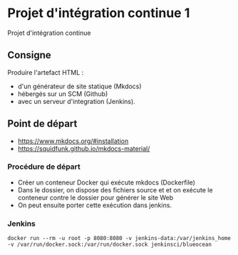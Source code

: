 # Projet d'intégration continue 1

Projet d'intégration continue

## Consigne

Produire l'artefact HTML :
 
* d'un générateur de site statique (Mkdocs) 
* hébergés sur un SCM (Github) 
* avec un serveur d'integration (Jenkins).

## Point de départ

* https://www.mkdocs.org/#installation
* https://squidfunk.github.io/mkdocs-material/


### Procédure de départ

* Créer un conteneur Docker qui exécute mkdocs (Dockerfile)
* Dans le dossier, on dispose des fichiers source et et on exécute le conteneur contre le dossier pour générer le site Web
* On peut ensuite porter cette exécution dans jenkins.


### Jenkins

```
docker run --rm -u root -p 8080:8080 -v jenkins-data:/var/jenkins_home -v /var/run/docker.sock:/var/run/docker.sock jenkinsci/blueocean
```
